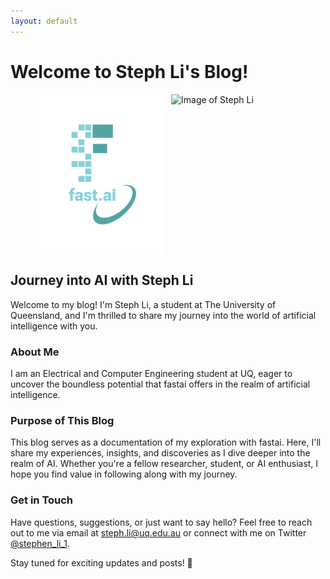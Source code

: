 ```yaml
---
layout: default
---
```


# Welcome to Steph Li's Blog!

<div style="display: flex; justify-content: center;">
    <img src="images/logo.png" alt="Image of fast.ai logo" style="width: 200px; height: auto; margin-right: 10px;">
    <img src="images/IMG_3130.HEIC" alt="Image of Steph Li" style="width: 200px; height: auto;">
</div>

## Journey into AI with Steph Li

Welcome to my blog! I'm Steph Li, a student at The University of Queensland, and I'm thrilled to share my journey into the world of artificial intelligence with you. 

### About Me

I am an Electrical and Computer Engineering student at UQ, eager to uncover the boundless potential that fastai offers in the realm of artificial intelligence.

### Purpose of This Blog

This blog serves as a documentation of my exploration with fastai. Here, I'll share my experiences, insights, and discoveries as I dive deeper into the realm of AI. Whether you're a fellow researcher, student, or AI enthusiast, I hope you find value in following along with my journey.

### Get in Touch

Have questions, suggestions, or just want to say hello? Feel free to reach out to me via email at [steph.li@uq.edu.au](mailto:steph.li@uq.edu.au) or connect with me on Twitter [@stephen_li_1](https://twitter.com/stephen_li_1).

Stay tuned for exciting updates and posts! 🚀
